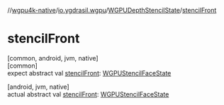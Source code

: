 //[wgpu4k-native](../../../index.md)/[io.ygdrasil.wgpu](../index.md)/[WGPUDepthStencilState](index.md)/[stencilFront](stencil-front.md)

# stencilFront

[common, android, jvm, native]\
[common]\
expect abstract val [stencilFront](stencil-front.md): [WGPUStencilFaceState](../-w-g-p-u-stencil-face-state/index.md)

[android, jvm, native]\
actual abstract val [stencilFront](stencil-front.md): [WGPUStencilFaceState](../-w-g-p-u-stencil-face-state/index.md)